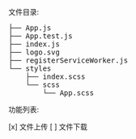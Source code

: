 文件目录:

<pre>
├── App.js
├── App.test.js
├── index.js
├── logo.svg
├── registerServiceWorker.js
└── styles
    ├── index.scss
    └── scss
        └── App.scss
</pre>
功能列表:

[x] 文件上传
[ ] 文件下载